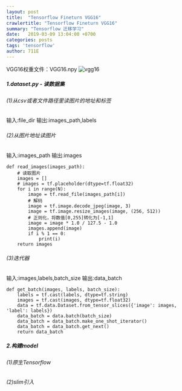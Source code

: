 ```yaml
---
layout: post
title:  "Tensorflow Fineturn VGG16"
crawlertitle: "Tensorflow Fineturn VGG16"
summary: "Tensorflow 迁移学习"
date:   2019-03-09 13:04:00 +0700
categories: posts
tags: 'tensorflow'
author: 711E
---
```


VGG16权重文件：VGG16.npy
![vgg16](http://711e.github.io/assets/images/vgg16.png)

##### 1.dataset.py - 读数据集
###### (1)从csv或者文件路径里读图片的地址和标签
输入:file_dir
输出:images_path,labels
###### (2)从图片地址读图片
输入:images_path
输出:images
```
def read_images(images_path):
    # 读取图片
    images = []
    # images = tf.placeholder(dtype=tf.float32)
    for i in range(N):
        image = tf.read_file(images_path[i])
        # 解码
        image = tf.image.decode_jpeg(image, 3)
        image = tf.image.resize_images(image, (256, 512))
        # 正则化，将数值[0,255]转化为[-1,1]
        image = image * 1.0 / 127.5 - 1.0
        images.append(image)
        if i % 1 == 0:
            print(i)
    return images
```

###### (3)迭代器
输入:images,labels,batch_size
输出:data_batch
```
def get_batch(images, labels, batch_size):
    labels = tf.cast(labels, dtype=tf.string)
    images = tf.cast(images, dtype=tf.float32)
    data = tf.data.Dataset.from_tensor_slices({'image': images, 'label': labels})
    data_batch = data.batch(batch_size)
    data_batch = data_batch.make_one_shot_iterator()
    data_batch = data_batch.get_next()
    return data_batch
```

##### 2.构建model
###### (1)原生Tensorflow

###### (2)slim引入
